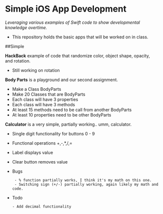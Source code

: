 # Simple iOS App Development 

_Leveraging various examples of Swift code to show developmental knowledge overtime._

- This repository holds the basic apps that will be worked on in class. 

##Simple 

**HackBack** example of code that randomize color, object shape, opacity, and rotation. 

 - Still working on rotation 

**Body Parts** is a playground and our second assignment. 

  - Make a Class BodyParts
  - Make 20 Classes that are BodyParts
  - Each class will have 3 properties 
  - Each class will have 3 methods
  - At least 15 methods need to be call from another BodyParts
  - At least 10 properties need to be other BodyParts

**Calculator** is a very simple, partially working.. umm, calculator. 

- Single digit functionality for buttons 0 - 9
- Functional operations +,-,*,/,= 
- Label displays value 
- Clear button removes value 

 - Bugs

		- % function partially works, I think it's my math on this one. 
		- Switching sign (+/-) partially working, again likely my math and code. 

  - Todo 

		- Add decimal functionality 